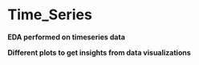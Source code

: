 # **Time_Series**

**EDA performed on timeseries data**

**Different plots to get insights from data visualizations**
